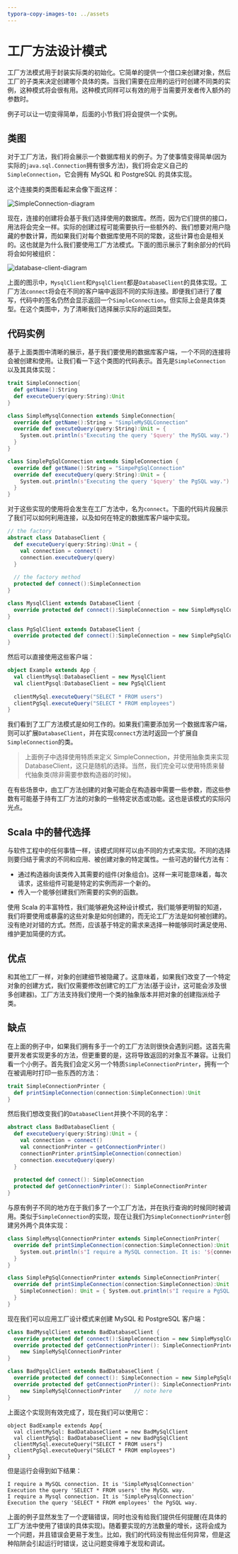 ```yaml
---
typora-copy-images-to: ../assets
---
```


# 工厂方法设计模式

工厂方法模式用于封装实际类的初始化。它简单的提供一个借口来创建对象，然后工厂的子类来决定创建哪个具体的类。当我们需要在应用的运行时创建不同类的实例，这种模式将会很有用。这种模式同样可以有效的用于当需要开发者传入额外的参数时。

例子可以让一切变得简单，后面的小节我们将会提供一个实例。

## 类图

对于工厂方法，我们将会展示一个数据库相关的例子。为了使事情变得简单(因为实际的`java.sql.Connection`拥有很多方法)，我们将会定义自己的`SimpleConnection`，它会拥有 MySQL 和 PostgreSQL 的具体实现。

这个连接类的类图看起来会像下面这样：

![SimpleConnection-diagram](/assets/SimpleConnection-diagram.png)

现在，连接的创建将会基于我们选择使用的数据库。然而，因为它们提供的接口，用法将会完全一样。实际的创建过程可能需要执行一些额外的、我们想要对用户隐藏的参数计算，而如果我们对每个数据库使用不同的常数，这些计算也会是相关的。这也就是为什么我们要使用工厂方法模式。下面的图示展示了剩余部分的代码将会如何被组织：

![database-client-diagram](/assets/database-client-diagram.png)

上面的图示中，`MysqlClient`和`PgsqlClient`都是`DatabaseClient`的具体实现。工厂方法`connect`将会在不同的客户端中返回不同的实际连接。即便我们进行了覆写，代码中的签名仍然会显示返回一个`SimpleConnection`，但实际上会是具体类型。在这个类图中，为了清晰我们选择展示实际的返回类型。

## 代码实例

基于上面类图中清晰的展示，基于我们要使用的数据库客户端，一个不同的连接将会被创建和使用。让我们看一下这个类图的代码表示。首先是`SimpleConnection`以及其具体实现：

```scala
trait SimpleConnection{
  def getName():String
  def executeQuery(query:String):Unit
}

class SimpleMysqlConnection extends SimpleConnection{
  override def getName():String = "SimpleMySQLConnection"
  override def executeQuery(query:String):Unit = {
    System.out.println(s"Executing the query '$query' the MySQL way.")
  }
}

class SimplePgSqlConnection extends SimpleConnection {
  override def getName():String = "SimpePgSqlConnection"
  override def executeQuery(query:String):Unit = {
    System.out.println(s"Executing the query '$query' the PgSQL way.")
  }
}
```

对于这些实现的使用将会发生在工厂方法中，名为`connect`。下面的代码片段展示了我们可以如何利用连接，以及如何在特定的数据库客户端中实现。

```scala
// the factory
abstract class DatabaseClient {
  def executeQuery(query:String):Unit = {
    val connection = connect()
    connection.executeQuery(query)
  }
  
  // the factory method
  protected def connect():SimpleConnection
}

class MysqlClient extends DatabaseClient {
  override protected def connect():SimpleConnection = new SimpleMysqlConnection
}

class PgSqlClient extends DatabaseClient {
  override protected def connect():SimpleConnection = new SimplePgSqlConnection
}
```

然后可以直接使用这些客户端：

```scala
object Example extends App {
  val clientMysql:DatabaseClient = new MysqlClient
  val clientPgsql:DatabaseClient = new PgSqlClient
  
  clientMySql.executeQuery("SELECT * FROM users")
  clientPgSql.executeQuery("SELECT * FROM employees")
}
```

我们看到了工厂方法模式是如何工作的。如果我们需要添加另一个数据库客户端，则可以扩展`DatabaseClient`，并在实现`connect`方法时返回一个扩展自`SimpleConnection`的类。

> 上面例子中选择使用特质来定义 SimpleConnection，并使用抽象类来实现 DatabaseClient，这只是随机的选择。当然，我们完全可以使用特质来替代抽象类(除非需要参数构造器的时候)。

在有些场景中，由工厂方法创建的对象可能会在构造器中需要一些参数，而这些参数有可能基于持有工厂方法的对象的一些特定状态或功能。这也是该模式的实际闪光点。

## Scala 中的替代选择

与软件工程中的任何事情一样，该模式同样可以由不同的方式来实现。不同的选择则要归结于需求的不同和应用、被创建对象的特定属性。一些可选的替代方法有：

- 通过构造器向该类传入其需要的组件(对象组合)。这样一来可能意味着，每次请求，这些组件可能是特定的实例而非一个新的。
- 传入一个能够创建我们所需要的实例的函数。

使用 Scala 的丰富特性，我们能够避免这种设计模式，我们能够更明智的知道，我们将要使用或暴露的这些对象是如何创建的，而无论工厂方法是如何被创建的。没有绝对对错的方式。然而，应该基于特定的需求来选择一种能够同时满足使用、维护更加简便的方式。

## 优点

和其他工厂一样，对象的创建细节被隐藏了。这意味着，如果我们改变了一个特定对象的创建方式，我们仅需要修改创建它的工厂方法(基于设计，这可能会涉及很多创建器)。工厂方法支持我们使用一个类的抽象版本并把对象的创建指派给子类。

## 缺点

在上面的例子中，如果我们拥有多于一个的工厂方法则很快会遇到问题。这首先需要开发者实现更多的方法，但更重要的是，这将导致返回的对象互不兼容。让我们看一个小例子。首先我们会定义另一个特质`SimpleConnectionPrinter`，拥有一个在被调用时打印一些东西的方法：

```scala
trait SimpleConnectionPrinter {
  def printSimpleConnection(connection:SimpleConnection):Unit
}
```

然后我们想改变我们的`DatabaseClient`并换个不同的名字：

```scala
abstract class BadDatabaseClient {
  def executeQuery(query:String):Unit = {
    val connection = connect()
    val connectionPrinter = getConnectionPrinter()
    connectionPrinter.printSimpleConnection(connection)
    connection.executeQuery(query)
  }
  
  protected def connect(): SimpleConnection
  protected def getConnectionPrinter(): SimpleConnectionPrinter
}
```

与原有例子不同的地方在于我们多了一个工厂方法，并在执行查询的时候同时被调用。类似于`SimpleConnection`的实现，现在让我们为`SimpleConnectionPrinter`创建另外两个具体实现：

```scala
class SimpleMysqlConnectionPrinter extends SimpleConnectionPrinter{
  override def printSimpleConnection(connection:SimpleConnection):Unit = {
    System.out.println(s"I require a MySQL connection. It is: '${connection.getName()}'")
  }
}

class SimplePgSqlConnectionPrinter extends SimpleConnectionPrinter{
  override def printSimpleConnection(connection:SimpleConnection):Unit = {
    SimpleConnection): Unit = { System.out.println(s"I require a PgSQL connection. It is: '${connection.getName()}'")
  }
}
```

现在我们可以应用工厂设计模式来创建 MySQL 和 PostgreSQL 客户端：

```scala
class BadMysqlClient extends BadDatabaseClient {
  override protected def connect():SimpleConnection = new SimpleMysqlConnection
  override protected def getConnectionPrinter(): SimpleConnectionPrinter = 
    new SimpleMySqlConnectionPrinter
}

class BadPgsqlClient extends BadDatabaseClient {
  override protected def connect(): SimpleConnection = new SimplePgSqlConnection
  override protected def getConnectionPrinter(): SimpleConnectionPrinter = 
    new SimpleMySqlConnectionPrinter	// note here
}
```

上面这个实现则有效完成了，现在我们可以使用它：

```
object BadExample extends App{
  val clientMySql: BadDatabaseClient = new BadMySqlClient
  val clientPgSql: BadDatabaseClient = new BadPgSqlClient
  clientMySql.executeQuery("SELECT * FROM users")
  clientPgSql.executeQuery("SELECT * FROM employees")
}
```

但是运行会得到如下结果：

```
I require a MySQL connection. It is 'SimpleMysqlConnection'
Execution the query 'SELECT * FROM users' the MySQL way.
I require a Mysql connection. It is 'SimplePysqlConnection'
Execution the query 'SELECT * FROM employees' the PgSQL way.
```

上面的例子显然发生了一个逻辑错误，同时也没有给我们提供任何提醒(在具体的工厂方法中使用了错误的具体实现)。随着要实现的方法数量的增长，这将会成为一个问题，并且错误会更易于发生。比如，我们的代码没有抛出任何异常，但是这种陷阱会引起运行时错误，这让问题变得难于发现和调试。